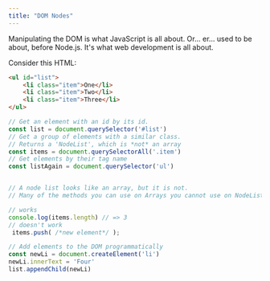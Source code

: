 ```yaml
---
title: "DOM Nodes"
---
```


Manipulating the DOM is what JavaScript is all about. Or... er... used to be about, before Node.js. It's what web development is all about. 

Consider this HTML: 
```html
<ul id="list">
    <li class="item">One</li>
    <li class="item">Two</li>
    <li class="item">Three</li>
</ul>
```

```javascript
// Get an element with an id by its id.
const list = document.querySelector('#list')
// Get a group of elements with a similar class.
// Returns a 'NodeList', which is *not* an array
const items = document.querySelectorAll('.item')
// Get elements by their tag name
const listAgain = document.querySelector('ul')


// A node list looks like an array, but it is not.
// Many of the methods you can use on Arrays you cannot use on NodeLists

// works
console.log(items.length) // => 3
// doesn't work
 items.push( /*new element*/ ); 

// Add elements to the DOM programmatically
const newLi = document.createElement('li')
newLi.innerText = 'Four'
list.appendChild(newLi)
```